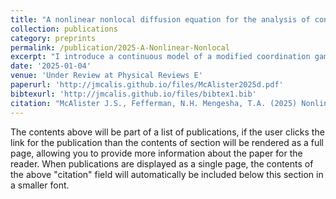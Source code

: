 ```yaml
---
title: "A nonlinear nonlocal diffusion equation for the analysis of continuous coordination and anti-coordination type games"
collection: publications
category: preprints
permalink: /publication/2025-A-Nonlinear-Nonlocal
excerpt: "I introduce a continuous model of a modified coordination game and examine the dynamic and equilibrium properties of the resulting nonlinear nonlocal diffusion equation"
date: '2025-01-04'
venue: 'Under Review at Physical Reviews E'
paperurl: 'http://jmcalis.github.io/files/McAlister2025d.pdf'
bibtexurl: 'http://jmcalis.github.io/files/bibtex1.bib'
citation: "McAlister J.S., Fefferman, N.H. Mengesha, T.A. (2025) Nonlinear Nonlocal Diffusion Equation for the Analysis of Continuous Coordination and Anti-coordination Type Games. submitted to Physical Reviews E. https://doi.org/10.48550/arXiv.2506.13929"
---
```

The contents above will be part of a list of publications, if the user clicks the link for the publication than the contents of section will be rendered as a full page, allowing you to provide more information about the paper for the reader. When publications are displayed as a single page, the contents of the above "citation" field will automatically be included below this section in a smaller font.
